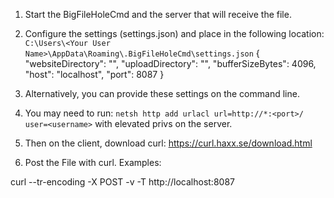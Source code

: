 ﻿
1. Start the BigFileHoleCmd and the server that will receive the file.
2. Configure the settings (settings.json) and place in the following location:  
`C:\Users\<Your User Name>\AppData\Roaming\.BigFileHoleCmd\settings.json`
	{
		"websiteDirectory": "",
		"uploadDirectory": "",
		"bufferSizeBytes": 4096,
		"host": "localhost",
		"port": 8087
	}
3. Alternatively, you can provide these settings on the command line.
4. You may need to run: `netsh http add urlacl url=http://*:<port>/ user=<username>` with elevated privs on the server.

5. Then on the client, download curl: https://curl.haxx.se/download.html

6. Post the File with curl. Examples:

curl --tr-encoding -X POST -v -T <Path To File> http://localhost:8087




